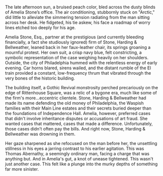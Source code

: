 The late afternoon sun, a bruised peach color, bled across the dusty blinds of Amelia Stone’s office. The air conditioning, stubbornly stuck on "Arctic," did little to alleviate the simmering tension radiating from the man sitting across her desk. He fidgeted, his tie askew, his face a roadmap of worry lines etched too deeply for his age.

Amelia Stone, Esq., partner at the prestigious (and currently bleeding financially, a fact she studiously ignored) firm of Stone, Harding & Bellweather, leaned back in her faux-leather chair, its springs groaning a mournful protest. Her own suit, a crisp navy blue, felt constricting, a symbolic representation of the case weighing heavily on her shoulders. Outside, the city of Philadelphia hummed with the relentless energy of early evening. Car horns blared, sirens wailed, and the distant rumble of the El train provided a constant, low-frequency thrum that vibrated through the very bones of the historic building.

The building itself, a Gothic Revival monstrosity perched precariously on the edge of Rittenhouse Square, was a relic of a bygone era, much like some of the firm's more...eccentric clientele. Stone, Harding & Bellweather had made its name defending the old money of Philadelphia, the Waspish families with their Main Line estates and their secrets buried deeper than the foundations of Independence Hall. Amelia, however, preferred cases that didn't involve inheritance disputes or accusations of art fraud. She wanted cases that mattered, cases that made a difference. Unfortunately, those cases didn't often pay the bills. And right now, Stone, Harding & Bellweather was drowning in them.

Her gaze sharpened as she refocused on the man before her, the unsettling stillness in his eyes a jarring contrast to his earlier agitation. This was Thomas Abernathy, a seemingly ordinary man, facing a charge that was anything but. And in Amelia's gut, a knot of unease tightened. This wasn't just another case. This felt like a plunge into the murky depths of something far more sinister.
